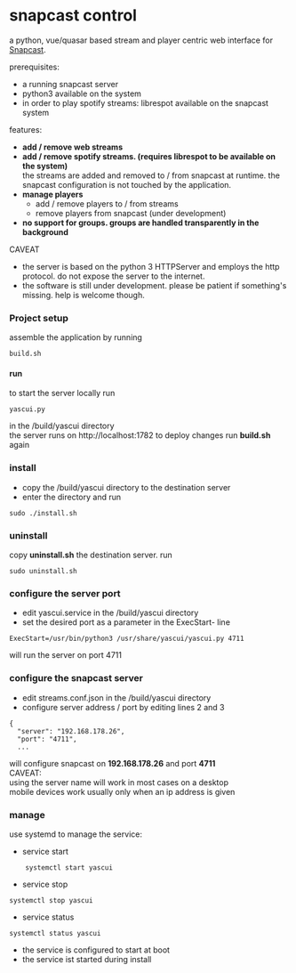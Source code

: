 # snapcast control 

a python, vue/quasar based stream and player centric web interface for [Snapcast](https://github.com/badaix/snapcast).

prerequisites:
* a running snapcast server
* python3 available on the system
* in order to play spotify streams: librespot available on the snapcast system

features:
* __add / remove web streams__
* __add / remove spotify streams. (requires librespot to be available on the system)__  
the streams are added and removed to / from snapcast at runtime. the snapcast configuration is not touched by the application.
* __manage players__
  - add / remove players to / from streams
  - remove players from snapcast (under development)
* __no support for groups. groups are handled transparently in the background__

CAVEAT
* the server is based on the python 3 HTTPServer and employs the http protocol. do not expose the server to the internet.  
* the software is still under development. please be patient if something's missing. help is welcome though.

### Project setup
assemble the application by running
```
build.sh 
```

#### run
to start the server locally run
```
yascui.py
```
in the /build/yascui directory  
the server runs on http://localhost:1782
to deploy changes run __build.sh__ again

### install
* copy the /build/yascui directory to the destination server
* enter the directory and run
```
sudo ./install.sh 
```

### uninstall
copy __uninstall.sh__ the destination server. run
```
sudo uninstall.sh 
```

### configure the server port
* edit yascui.service in the /build/yascui directory
* set the desired port as a parameter in the ExecStart- line
 ```
ExecStart=/usr/bin/python3 /usr/share/yascui/yascui.py 4711
```
will run the server on port 4711

### configure the snapcast server
* edit streams.conf.json in the /build/yascui directory
* configure server address / port by editing lines 2 and 3
```
{
  "server": "192.168.178.26",
  "port": "4711",
  ...
```
will configure snapcast on __192.168.178.26__ and port __4711__  
CAVEAT:  
using the server name will work in most cases on a desktop  
mobile devices work usually only when an ip address is given  

### manage 
use systemd to manage the service:
* service start
```
    systemctl start yascui
```
* service stop
```
systemctl stop yascui
```
* service status
```
systemctl status yascui
```
* the service is configured to start at boot
* the service ist started during install
